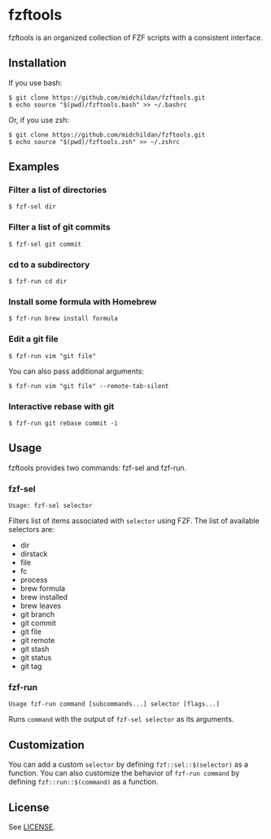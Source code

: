 # fzftools

fzftools is an organized collection of FZF scripts with a consistent interface.

## Installation

If you use bash:

```console
$ git clone https://github.com/midchildan/fzftools.git
$ echo source "$(pwd)/fzftools.bash" >> ~/.bashrc
```
Or, if you use zsh:

```console
$ git clone https://github.com/midchildan/fzftools.git
$ echo source "$(pwd)/fzftools.zsh" >> ~/.zshrc
```

## Examples

### Filter a list of directories

```console
$ fzf-sel dir
```

### Filter a list of git commits

```console
$ fzf-sel git commit
```

### cd to a subdirectory

```console
$ fzf-run cd dir
```

### Install some formula with Homebrew

```console
$ fzf-run brew install formula
```

### Edit a git file

```console
$ fzf-run vim "git file"
```

You can also pass additional arguments:

```console
$ fzf-run vim "git file" --remote-tab-silent
```

### Interactive rebase with git

```console
$ fzf-run git rebase commit -i
```

## Usage

fzftools provides two commands: fzf-sel and fzf-run.

### fzf-sel

```
Usage: fzf-sel selector
```

Filters list of items associated with `selector` using FZF. The list of
available selectors are:

- dir
- dirstack
- file
- fc
- process
- brew formula
- brew installed
- brew leaves
- git branch
- git commit
- git file
- git remote
- git stash
- git status
- git tag

### fzf-run

```
Usage fzf-run command [subcommands...] selector [flags...]
```

Runs `command` with the output of `fzf-sel selector` as its arguments.

## Customization

You can add a custom `selector` by defining `fzf::sel::$(selector)` as a
function. You can also customize the behavior of `fzf-run command` by defining 
`fzf::run::$(command)` as a function.

## License

See [LICENSE](LICENSE).
